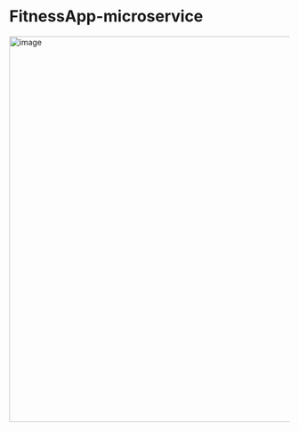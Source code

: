 # FitnessApp-microservice
<img width="1207" height="693" alt="image" src="https://github.com/user-attachments/assets/44e374a6-f71c-46cf-90d0-e9a51fd7ee32" />
